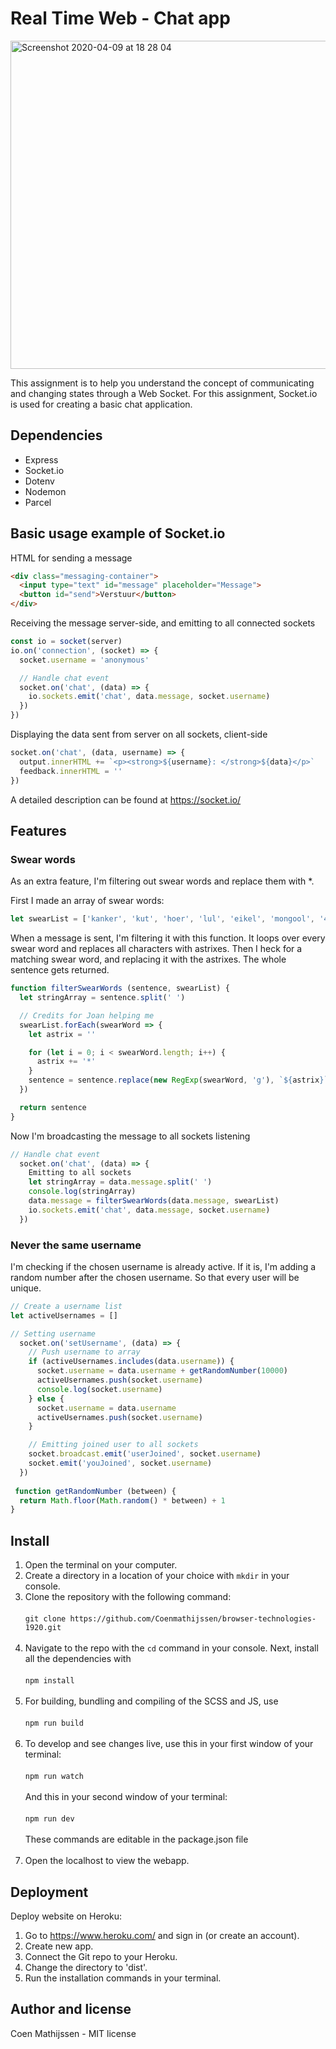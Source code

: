 # Real Time Web - Chat app

<img width="525" alt="Screenshot 2020-04-09 at 18 28 04" src="https://user-images.githubusercontent.com/43337909/78917958-ed65b880-7a8f-11ea-8321-dcc7a99fb7d6.png">


This assignment is to help you understand the concept of communicating and changing states through a Web Socket. For this assignment, Socket.io is used for creating a basic chat application.

## Dependencies
- Express
- Socket.io
- Dotenv
- Nodemon
- Parcel

## Basic usage example of Socket.io
HTML for sending a message

```html
<div class="messaging-container">
  <input type="text" id="message" placeholder="Message">
  <button id="send">Verstuur</button>
</div>
```

Receiving the message server-side, and emitting to all connected sockets

```javascript
const io = socket(server)
io.on('connection', (socket) => {
  socket.username = 'anonymous'

  // Handle chat event
  socket.on('chat', (data) => {
    io.sockets.emit('chat', data.message, socket.username)
  })
})
```

Displaying the data sent from server on all sockets, client-side

```javascript
socket.on('chat', (data, username) => {
  output.innerHTML += `<p><strong>${username}: </strong>${data}</p>`
  feedback.innerHTML = ''
})
```

A detailed description can be found at https://socket.io/

## Features
### Swear words
As an extra feature, I'm filtering out swear words and replace them with *. 

First I made an array of swear words:

```javascript 
let swearList = ['kanker', 'kut', 'hoer', 'lul', 'eikel', 'mongool', '4r5e', '5h1t', '5hit', 'a55', 'anal', 'anus', 'ar5e', 'arrse', 'arse', 'ass', 'ass-fucker', 'asses', 'assfucker', 'assfukka', 'asshole', 'assholes', 'asswhole', 'a_s_s', 'b!tch', 'b00bs', 'b17ch', 'b1tch', 'ballbag', 'balls', 'ballsack', 'bastard', 'beastial', 'beastiality', 'bellend', 'bestial', 'bestiality', 'bi+ch', 'biatch', 'bitch', 'bitcher', 'bitchers', 'bitches', 'bitchin', 'bitching', 'bloody', 'blow job', 'blowjobs', 'boiolas', 'bollock', 'bollok', 'boner', 'boob', 'boobs', 'booobs', 'boooobs', 'booooobs', 'booooooobs', 'breasts', 'buceta', 'bugger', 'bum', 'bunny fucker', 'butt', 'butthole', 'buttmuch', 'buttplug', 'c0ck', 'c0cksucker', 'carpet muncher', 'cawk', 'chink', 'cipa', 'cl1t', 'clit', 'clitoris', 'clits', 'cnut', 'cock', 'cock-sucker', 'cockface', 'cockhead', 'cockmunch', 'cockmuncher', 'cocks', 'cocksuck', 'cocksucked', 'cocksucker', 'cocksucking', 'cocksucks', 'cocksuka', 'cocksukka', 'cok', 'cokmuncher', 'coksucka', 'coon', 'cox', 'crap', 'cum', 'cummer', 'cumming', 'cums', 'cumshot', 'cunilingus', 'cunillingus', 'cunnilingus', 'cunt', 'cuntlick', 'cuntlicker', 'cuntlicking', 'cunts', 'cyalis', 'cyberfuc', 'cyberfuck', 'cyberfucked', 'cyberfucker', 'cyberfuckers', 'cyberfucking', 'd1ck', 'damn', 'dick', 'dickhead', 'dildo', 'dildos', 'dink', 'dinks', 'dirsa', 'dlck', 'dog-fucker', 'doggin', 'dogging', 'donkeyribber', 'doosh', 'duche', 'dyke', 'ejaculate', 'ejaculated', 'ejaculates', 'ejaculating', 'ejaculatings', 'ejaculation', 'ejakulate', 'f4nny', 'fag', 'fagging', 'faggitt', 'faggot', 'faggs', 'fagot', 'fagots', 'fags', 'fanny', 'fannyflaps', 'fannyfucker', 'fanyy', 'fatass', 'fcuk', 'fcuker', 'fcuking', 'feck', 'fecker', 'felching', 'fellate', 'fellatio', 'fingerfuck', 'fingerfucked', 'fingerfucker', 'fingerfuckers', 'fingerfucking', 'fingerfucks', 'fistfuck', 'fistfucked', 'fistfucker', 'fistfuckers', 'fistfucking', 'fistfuckings', 'fistfucks', 'flange', 'fook', 'fooker', 'fuck', 'fucka', 'fucked', 'fucker', 'fuckers', 'fuckhead', 'fuckheads', 'fuckin', 'fucking', 'fuckings', 'fuckingshitmotherfucker', 'fuckme', 'fucks', 'fuckwhit', 'fuckwit', 'fudge packer', 'fudgepacker', 'fuk', 'fuker', 'fukker', 'fukkin', 'fuks', 'fukwhit', 'fukwit', 'fux', 'fux0r', 'f_u_c_k', 'gangbang', 'gangbanged', 'gangbangs', 'gaylord', 'gaysex', 'goatse', 'God', 'god-dam', 'god-damned', 'goddamn', 'goddamned', 'hardcoresex', 'hell', 'heshe', 'hoar', 'hoare', 'hoer', 'homo', 'hore', 'horniest', 'horny', 'hotsex', 'jack-off', 'jackoff', 'jap', 'jerk-off', 'jism', 'jiz', 'jizm', 'jizz', 'kawk', 'knob', 'knobead', 'knobed', 'knobend', 'knobhead', 'knobjocky', 'knobjokey', 'kock', 'kondum', 'kondums', 'kum', 'kummer', 'kumming', 'kums', 'kunilingus', 'l3i+ch', 'l3itch', 'labia', 'lust', 'lusting', 'm0f0', 'm0fo', 'm45terbate', 'ma5terb8', 'ma5terbate', 'masochist', 'master-bate', 'masterb8', 'masterbat*', 'masterbat3', 'masterbate', 'masterbation', 'masterbations', 'masturbate', 'mo-fo', 'mof0', 'mofo', 'mothafuck', 'mothafucka', 'mothafuckas', 'mothafuckaz', 'mothafucked', 'mothafucker', 'mothafuckers', 'mothafuckin', 'mothafucking', 'mothafuckings', 'mothafucks', 'mother fucker', 'motherfuck', 'motherfucked', 'motherfucker', 'motherfuckers', 'motherfuckin', 'motherfucking', 'motherfuckings', 'motherfuckka', 'motherfucks', 'muff', 'mutha', 'muthafecker', 'muthafuckker', 'muther', 'mutherfucker', 'n1gga', 'n1gger', 'nazi', 'nigg3r', 'nigg4h', 'nigga', 'niggah', 'niggas', 'niggaz', 'nigger', 'niggers', 'nob', 'nob jokey', 'nobhead', 'nobjocky', 'nobjokey', 'numbnuts', 'nutsack', 'orgasim', 'orgasims', 'orgasm', 'orgasms', 'p0rn', 'pawn', 'pecker', 'penis', 'penisfucker', 'phonesex', 'phuck', 'phuk', 'phuked', 'phuking', 'phukked', 'phukking', 'phuks', 'phuq', 'pigfucker', 'pimpis', 'piss', 'pissed', 'pisser', 'pissers', 'pisses', 'pissflaps', 'pissin', 'pissing', 'pissoff', 'poop', 'porn', 'porno', 'pornography', 'pornos', 'prick', 'pricks', 'pron', 'pube', 'pusse', 'pussi', 'pussies', 'pussy', 'pussys', 'rectum', 'retard', 'rimjaw', 'rimming', 's hit', 's.o.b.', 'sadist', 'schlong', 'screwing', 'scroat', 'scrote', 'scrotum', 'semen', 'sex', 'sh!+', 'sh!t', 'sh1t', 'shag', 'shagger', 'shaggin', 'shagging', 'shemale', 'shi+', 'shit', 'shitdick', 'shite', 'shited', 'shitey', 'shitfuck', 'shitfull', 'shithead', 'shiting', 'shitings', 'shits', 'shitted', 'shitter', 'shitters', 'shitting', 'shittings', 'shitty', 'skank', 'slut', 'sluts', 'smegma', 'smut', 'snatch', 'son-of-a-bitch', 'spac', 'spunk', 's_h_i_t', 't1tt1e5', 't1tties', 'teets', 'teez', 'testical', 'testicle', 'tit', 'titfuck', 'tits', 'titt', 'tittie5', 'tittiefucker', 'titties', 'tittyfuck', 'tittywank', 'titwank', 'tosser', 'turd', 'tw4t', 'twat', 'twathead', 'twatty', 'twunt', 'twunter', 'v14gra', 'v1gra', 'vagina', 'viagra', 'vulva', 'w00se', 'wang', 'wank', 'wanker', 'wanky', 'whoar', 'whore', 'willies', 'willy', 'xrated', 'xxx']
```

When a message is sent, I'm filtering it with this function. It loops over every swear word and replaces all characters with astrixes. Then I heck for a matching swear word, and replacing it with the astrixes. The whole sentence gets returned.

```javascript
function filterSwearWords (sentence, swearList) {
  let stringArray = sentence.split(' ')

  // Credits for Joan helping me
  swearList.forEach(swearWord => {
    let astrix = ''

    for (let i = 0; i < swearWord.length; i++) {
      astrix += '*'
    }
    sentence = sentence.replace(new RegExp(swearWord, 'g'), `${astrix}`)
  })

  return sentence
}
```

Now I'm broadcasting the message to all sockets listening

```javascript
// Handle chat event
  socket.on('chat', (data) => {
    Emitting to all sockets
    let stringArray = data.message.split(' ')
    console.log(stringArray)
    data.message = filterSwearWords(data.message, swearList)
    io.sockets.emit('chat', data.message, socket.username)
  })
```

### Never the same username
I'm checking if the chosen username is already active. If it is, I'm adding a random number after the chosen username. So that every user will be unique.

```javascript
// Create a username list
let activeUsernames = []

// Setting username
  socket.on('setUsername', (data) => {
    // Push username to array
    if (activeUsernames.includes(data.username)) {
      socket.username = data.username + getRandomNumber(10000)
      activeUsernames.push(socket.username)
      console.log(socket.username)
    } else {
      socket.username = data.username
      activeUsernames.push(socket.username)
    }

    // Emitting joined user to all sockets
    socket.broadcast.emit('userJoined', socket.username)
    socket.emit('youJoined', socket.username)
  })
  
 function getRandomNumber (between) {
  return Math.floor(Math.random() * between) + 1
}
```

## Install
1. Open the terminal on your computer.
2. Create a directory in a location of your choice with `mkdir` in your console.
3. Clone the repository with the following command:
<br></br>
`git clone https://github.com/Coenmathijssen/browser-technologies-1920.git`
<br></br>
4. Navigate to the repo with the `cd` command in your console. Next, install all the dependencies with 
<br></br>
`npm install`
<br></br>
5. For building, bundling and compiling of the SCSS and JS, use
<br></br>
`npm run build`
<br></br>
6. To develop and see changes live, use this in your first window of your terminal:
<br></br>
`npm run watch`
<br></br>
And this in your second window of your terminal:
<br></br>
`npm run dev`
<br></br>
These commands are editable in the package.json file
<br></br>
6. Open the localhost to view the webapp.

## Deployment
Deploy website on Heroku:
1. Go to https://www.heroku.com/ and sign in (or create an account).
2. Create new app.
3. Connect the Git repo to your Heroku.
4. Change the directory to 'dist'.
5. Run the installation commands in your terminal.

## Author and license
Coen Mathijssen - MIT license
